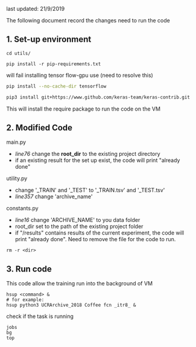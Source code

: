 last updated: 21/9/2019

The following document record the changes need to run the code

##  1. Set-up environment

```
cd utils/
```

```
pip install -r pip-requirements.txt
```

will fail installing tensor flow-gpu use (need to resolve this)

```bash
pip install --no-cache-dir tensorflow
```

```bash
pip3 install git+https://www.github.com/keras-team/keras-contrib.git
```

This will install the require package to run the code on the VM

## 2. Modified Code

main.py

- *line76* change the **root_dir** to the existing project directory
- if an existing result for the set up exist, the code will print "already done"



utility.py

- change '\_TRAIN' and '\_TEST' to '\_TRAIN.tsv' and '\_TEST.tsv'
- *line357* change 'archive_name'



constants.py

- *line16* change 'ARCHIVE_NAME' to you data folder
- root_dir set to the path of the existing project folder
- if "/results" contains results of the current experiment, the code will print "already done". Need to remove the file for the code to run. 

    

```
rm -r <dir>
```

## 3. Run code

This code allow the training run into the background of VM

```
hsup <command> &
# for example:
hsup python3 UCRArchive_2018 Coffee fcn _itr8_ &
```

check if the task is running

```
jobs
bg
top
```

